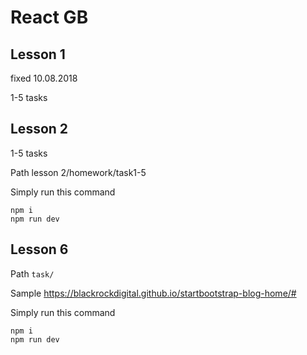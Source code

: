 # React GB

## Lesson 1
fixed 10.08.2018

1-5 tasks

## Lesson 2
1-5 tasks

Path lesson 2/homework/task1-5

Simply run this command
```
npm i
npm run dev
```

## Lesson 6
Path `task/`

Sample https://blackrockdigital.github.io/startbootstrap-blog-home/#

Simply run this command
```
npm i
npm run dev
```


